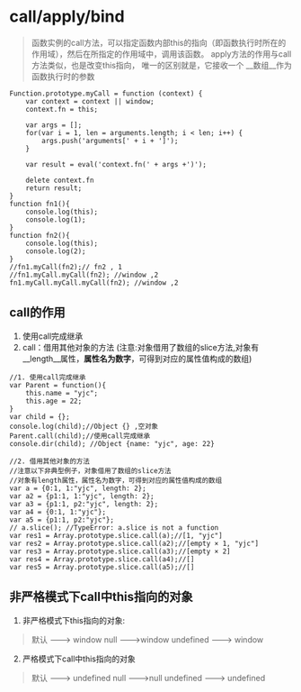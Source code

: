 # call/apply/bind
> 函数实例的call方法，可以指定函数内部this的指向（即函数执行时所在的作用域），然后在所指定的作用域中，调用该函数。
> apply方法的作用与call方法类似，也是改变this指向， 唯一的区别就是，它接收一个 __数组__作为函数执行时的参数

```
Function.prototype.myCall = function (context) {
    var context = context || window;
    context.fn = this;

    var args = [];
    for(var i = 1, len = arguments.length; i < len; i++) {
        args.push('arguments[' + i + ']');
    }

    var result = eval('context.fn(' + args +')');

    delete context.fn
    return result;
}
function fn1(){
    console.log(this);
    console.log(1);
}
function fn2(){
    console.log(this);
    console.log(2);
}
//fn1.myCall(fn2);// fn2 , 1
//fn1.myCall.myCall(fn2); //window ,2
fn1.myCall.myCall.myCall(fn2); //window ,2
```

##  call的作用
1. 使用call完成继承
2. call：借用其他对象的方法
    (注意:对象借用了数组的slice方法,对象有 __length__属性，__属性名为数字__，可得到对应的属性值构成的数组)
    
```
//1. 使用call完成继承
var Parent = function(){
    this.name = "yjc";
    this.age = 22;
}
var child = {};
console.log(child);//Object {} ,空对象
Parent.call(child);//使用call完成继承
console.dir(child); //Object {name: "yjc", age: 22}

//2. 借用其他对象的方法
//注意以下非典型例子，对象借用了数组的slice方法
//对象有length属性，属性名为数字，可得到对应的属性值构成的数组
var a = {0:1, 1:"yjc", length: 2};
var a2 = {p1:1, 1:"yjc", length: 2};
var a3 = {p1:1, p2:"yjc", length: 2};
var a4 = {0:1, 1:"yjc"};
var a5 = {p1:1, p2:"yjc"};
// a.slice(); //TypeError: a.slice is not a function
var res1 = Array.prototype.slice.call(a);//[1, "yjc"]
var res2 = Array.prototype.slice.call(a2);//[empty × 1, "yjc"]
var res3 = Array.prototype.slice.call(a3);//[empty × 2]
var res4 = Array.prototype.slice.call(a4);//[]
var res5 = Array.prototype.slice.call(a5);//[]

```  
 
## 非严格模式下call中this指向的对象

1. 非严格模式下this指向的对象:
> 默认 ---> window
> null --->window
> undefined ---> window
 
2. 严格模式下call中this指向的对象
> 默认 ---> undefined
> null --->null
> undefined ---> undefined








